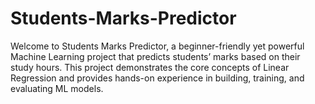# Students-Marks-Predictor
Welcome to Students Marks Predictor, a beginner-friendly yet powerful Machine Learning project that predicts students’ marks based on their study hours. This project demonstrates the core concepts of Linear Regression and provides hands-on experience in building, training, and evaluating ML models.
